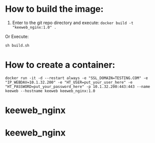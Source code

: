 # How to build the image:

1. Enter to the git repo directory and execute:
```docker build -t "keeweb_nginx:1.0" .```

Or Execute:
```
sh build.sh
```
# How to create a container:
```docker run -it -d --restart always -e "SSL_DOMAIN=TESTING.COM" -e "IP_WEBDAV=10.1.32.200" -e "HT_USER=put_your_user_here" -e "HT_PASSWORD=put_your_password_here" -p 10.1.32.200:443:443 --name keeweb --hostname keeweb keeweb_nginx:1.0```
# keeweb_nginx
# keeweb_nginx
